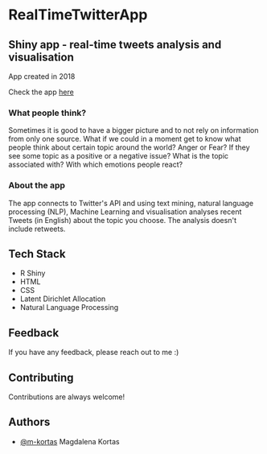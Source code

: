 # RealTimeTwitterApp

## Shiny app - real-time tweets analysis and visualisation

App created in 2018

Check the app [here](https://mkortas.shinyapps.io/test3/)

### What people think?

Sometimes it is good to have a bigger picture and to not rely on information from only one source. What if we could in a
moment get to know what people think about certain topic around the world? Anger or Fear? If they see some topic as a
positive or a negative issue? What is the topic associated with? With which emotions people react?

### About the app

The app connects to Twitter's API and using text mining, natural language processing (NLP), Machine Learning and
visualisation analyses recent Tweets (in English) about the topic you choose. The analysis doesn't include retweets.

## Tech Stack

- R Shiny
- HTML
- CSS
- Latent Dirichlet Allocation
- Natural Language Processing

## Feedback

If you have any feedback, please reach out to me :)

## Contributing

Contributions are always welcome!

## Authors

- [@m-kortas](https://www.github.com/m-kortas) Magdalena Kortas
